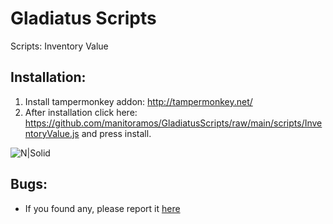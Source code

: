 # Gladiatus Scripts

Scripts:
Inventory Value 
  
Installation:
---------

1. Install tampermonkey addon: http://tampermonkey.net/
2. After installation click here: https://github.com/manitoramos/GladiatusScripts/raw/main/scripts/InventoryValue.js and press install.

![N|Solid](https://prnt.sc/qlacY7d-FD1H)

Bugs:
---------
  - If you found any, please report it [here](https://github.com/manitoramos/GladiatusScripts/issues)